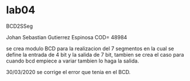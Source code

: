 # lab04
BCD2SSeg


Johan Sebastian Gutierrez Espinosa
COD= 48984


se crea modulo BCD para la realizacion del 7 segmentos en la cual se define la entrada de 4 bit y la salida de 7 bit, tambien se crea el caso para cuando bcd empiece a variar tambien lo haga la salida.

30/03/2020
se corrige el error que tenia en el BCD.